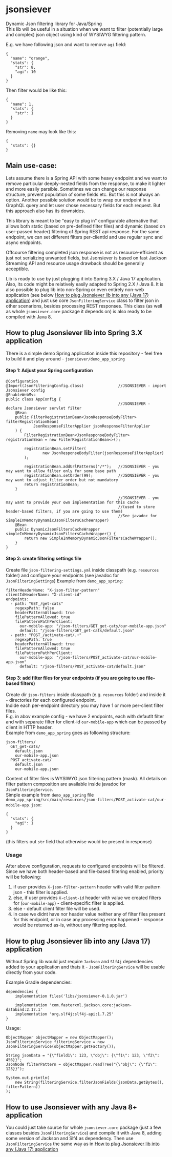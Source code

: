 # jsonsiever
Dynamic Json filtering library for Java/Spring  
This lib will be useful in a situation when we want to filter (potentially large and complex) json object using kind of WYSIWYG filtering pattern.  

E.g. we have following json and want to remove `agi` field:
```
{
  "name": "orange",
  "stats": {
    "str": 8,
    "agi": 10
  }
}
```
Then filter would be like this:
```
{
  "name": 1,
  "stats": {
    "str": 1
  }
}
```
Removing `name` may look like this:
```
{
  "stats": {}
}
```

## Main use-case:
Lets assume there is a Spring API with some heavy endpoint and we want to remove particular deeply-nested fields from the response, to make it lighter and more easily parsible.
Sometimes we can change our response structure, prevent population of some fields etc. But this is not always an option.
Another possible solution would be to wrap our endpoint in a GraphQL query and let user chose necessary fields for each request. But this approach also has its downsides.  

This library is meant to be "easy to plug in" configurable alternative that allows both static (based on pre-defined filter files) and dynamic (based on user-passed header) filtering of Spring REST api response.
For the same endpoint, we can set different filters per-clientId and use regular sync and async endpoints. 

Offcourse filtering completed json response is not as resource-efficient as just not serializing unwanted fields, but Jsonsiever is based on fast Jackson Streaming API and resource usage drawback should be generally acceptible.  

Lib is ready to use by just plugging it into Spring 3.X / Java 17 application. Also, its code might be relatively easily adapted to Spring 2.X / Java 8. 
It is also possible to plug lib into non-Spring or even entirely non-web application (see below [How to plug Jsonsiever lib into any (Java 17) application](#How-to-plug-Jsonsiever-lib-into-any-(Java-17)-application)) and just use core `JsonFilteringService` class to filter json in other scenarions, besides processing REST responses. This class (as well as whole `jsonsiever.core` package it depends on) is also ready to be compiled with Java 8.

## How to plug Jsonsiever lib into Spring 3.X application
There is a simple demo Spring application inside this repository - feel free to build it and play around - `jsonsiever/demo_app_spring`  

#### Step 1: Adjust your Spring configuration
```
@Configuration
@Import(JsonFilteringConfig.class)               //JSONSIEVER - import Jsonsiever config
@EnableWebMvc
public class AppConfig {
                                                 //JSONSIEVER - declare Jsonsiever servlet filter
    @Bean
    public FilterRegistrationBean<JsonResponseBodyFilter> filterRegistrationBean(
            JsonResponseFilterApplier jsonResponseFilterApplier
    ) {
        FilterRegistrationBean<JsonResponseBodyFilter> registrationBean = new FilterRegistrationBean<>();

        registrationBean.setFilter(
                new JsonResponseBodyFilter(jsonResponseFilterApplier)
        );

        registrationBean.addUrlPatterns("/*");   //JSONSIEVER - you may want to allow filter only for some base path
        registrationBean.setOrder(99);           //JSONSIEVER - you may want to adjust filter order but not mandatory
        return registrationBean;
    }

                                                 //JSONSIEVER - you may want to provide your own implementation for this cache
                                                 //(used to store header-based filters, if you are going to use them)
                                                 //See javadoc for SimpleInMemoryDynamicJsonFiltersCacheWrapper)
    @Bean                                            
    public DynamicJsonFiltersCacheWrapper simpleInMemoryDynamicJsonFiltersCacheWrapper() {
        return new SimpleInMemoryDynamicJsonFiltersCacheWrapper();
    }
}
```

#### Step 2: create filtering settings file
Create file `json-filtering-settings.yml` inside classpath (e.g. `resources` folder) and configure your endpoints (see javadoc for `JsonFilteringSettings`)
Example from `demo_app_spring`:
```
filterHeaderName: "X-json-filter-pattern"
clientIdHeaderName: "X-client-id"
endpoints:
  - path: "GET_/get-cats"
    regexpPath: false
    headerPatternAllowed: true
    filePatternAllowed: true
    filePatternPathPerClient:
      our-mobile-app: "/json-filters/GET_get-cats/our-mobile-app.json"
      default: "/json-filters/GET_get-cats/default.json"
  - path: "POST_/activate-cat/.+"
    regexpPath: true
    headerPatternAllowed: true
    filePatternAllowed: true
    filePatternPathPerClient:
      our-mobile-app: "/json-filters/POST_activate-cat/our-mobile-app.json"
      default: "/json-filters/POST_activate-cat/default.json"
```

#### Step 3: add filter files for your endpoints (if you are going to use file-based filters)
Create dir `json-filters` inside classpath (e.g. `resources` folder) and inside it - directories for each configured endpoint.  
Indide each per-endpoint directory you may have 1 or more per-client filter files.  
E.g. in abov example config - we have 2 endpoints, each with defautlt filter and with separate filter for client-id `our-mobile-app` which can be passed by client in HTTP header.  
Example from `demo_app_spring` goes as following structure:
```
json-filters/
  GET_get-cats/
    default.json
    our-mobile-app.json
  POST_activate-cat/
    default.json
    our-mobile-app.json
```

Content of filter files is WYSIWYG json filtering pattern (mask). All details on filter pattern composition are available inside javadoc for `JsonFilteringService`.  
Simple example from `demo_app_spring` file `demo_app_spring/src/main/resources/json-filters/POST_activate-cat/our-mobile-app.json`:
```
{
  "stats": {
    "agi": 1
  }
}
```
(this filters out `str` field that otherwise would be present in response)  

### Usage
After above configuration, requests to configured endpoints will be filtered. Since we have both header-based and file-based filtering enabled, priority will be following:
1. if user provides `X-json-filter-pattern` header with valid filter pattern json - this filter is applied.
2. else, if user provides `X-client-id` header with value we created filters for (`our-mobile-app`) - client-specific filter is applied.
3. else - default client filter file will be used.
4. in case we didnt have nor header value neither any of filter files present for this endpoint, or in case any processing error happened - response would be returned as-is, without any filtering applied. 

## How to plug Jsonsiever lib into any (Java 17) application 
Without Spring lib would just require `Jackson` and `Slf4j` dependencies added to your application and thats it - `JsonFilteringService` will be usable directly from your code.  

Example Gradle dependencies:
```
dependencies {
    implementation files('libs/jsonsiever-0.1.0.jar')
 
    implementation 'com.fasterxml.jackson.core:jackson-databind:2.17.1'
    implementation 'org.slf4j:slf4j-api:1.7.25'
}
```
Usage:  
```
ObjectMapper objectMapper = new ObjectMapper();
JsonFilteringService filteringService = new JsonFilteringService(objectMapper.getFactory());

String jsonData = "{\"field1\": 123, \"obj\": {\"f1\": 123, \"f2\": 456}}";
JsonNode filterPattern = objectMapper.readTree("{\"obj\": {\"f1\": 123}}");

System.out.println(
    new String(filteringService.filterJsonFields(jsonData.getBytes(), filterPattern))
);
```

## How to use Jsonsiever with any Java 8+ application
You could just take source for whole `jsonsiever.core` package (just a few classes besides `JsonFilteringService`) and compile it with Java 8, adding some version of Jackson and Slf4 as dependency.
Then use `JsonFilteringService` the same way as in [How to plug Jsonsiever lib into any (Java 17) application](#How-to-plug-Jsonsiever-lib-into-any-(Java-17)-application)
